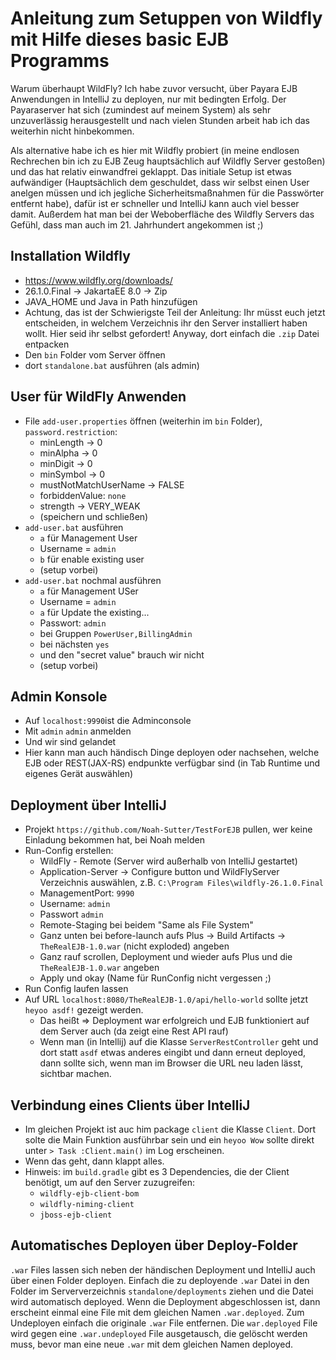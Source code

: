 # Anleitung zum Setuppen von Wildfly mit Hilfe dieses basic EJB Programms

Warum überhaupt WildFly? 
Ich habe zuvor versucht, über Payara EJB Anwendungen in IntelliJ zu deployen, nur mit bedingten Erfolg. Der Payaraserver hat sich (zumindest auf meinem System) als sehr unzuverlässig herausgestellt und nach vielen Stunden arbeit hab ich das weiterhin nicht hinbekommen.

Als alternative habe ich es hier mit Wildfly probiert (in meine endlosen Rechrechen bin ich zu EJB Zeug hauptsächlich auf Wildfly Server gestoßen) und das hat relativ einwandfrei geklappt. Das initiale Setup ist etwas aufwändiger (Hauptsächlich dem geschuldet, dass wir selbst einen User anelgen müssen und ich jegliche Sicherheitsmaßnahmen für die Passwörter entfernt habe), dafür ist er schneller und IntelliJ kann auch viel besser damit. Außerdem hat man bei der Weboberfläche des Wildfly Servers das Gefühl, dass man auch im 21. Jahrhundert angekommen ist ;)

## Installation Wildfly

- https://www.wildfly.org/downloads/
- 26.1.0.Final -> JakartaEE 8.0 -> Zip
- JAVA_HOME und Java in Path hinzufügen
- Achtung, das ist der Schwierigste Teil der Anleitung: Ihr müsst euch jetzt entscheiden, in welchem Verzeichnis ihr den Server installiert haben wollt. Hier seid ihr selbst gefordert! Anyway, dort einfach die `.zip` Datei entpacken
- Den `bin` Folder vom Server öffnen
- dort `standalone.bat` ausführen (als admin)

## User für WildFly Anwenden

- File `add-user.properties` öffnen (weiterhin im `bin` Folder), `password.restriction`: 
  - minLength -> 0
  - minAlpha -> 0
  - minDigit -> 0
  - minSymbol -> 0
  - mustNotMatchUserName -> FALSE
  - forbiddenValue: `none`
  - strength -> VERY_WEAK
  - (speichern und schließen)
- `add-user.bat` ausführen
  - `a` für Management User
  - Username = `admin`
  - `b` für enable existing user
  - (setup vorbei)
- `add-user.bat` nochmal ausführen
  - `a` für Management USer
  - Username = `admin`
  - `a` für Update the existing...
  - Passwort: `admin`
  - bei Gruppen `PowerUser,BillingAdmin`
  - bei nächsten `yes`
  - und den "secret value" brauch wir nicht
  - (setup vorbei)

## Admin Konsole

- Auf `localhost:9990`ist die Adminconsole
- Mit `admin` `admin` anmelden
- Und wir sind gelandet
- Hier kann man auch händisch Dinge deployen oder nachsehen, welche EJB oder REST(JAX-RS) endpunkte verfügbar sind (in Tab Runtime und eigenes Gerät auswählen)

## Deployment über IntelliJ

- Projekt `https://github.com/Noah-Sutter/TestForEJB` pullen, wer keine Einladung bekommen hat, bei Noah melden
- Run-Config erstellen:
  - WildFly - Remote (Server wird außerhalb von IntelliJ gestartet)
  - Application-Server -> Configure button und WildFlyServer Verzeichnis auswählen, z.B. `C:\Program Files\wildfly-26.1.0.Final`
  - ManagementPort: `9990`
  - Username: `admin`
  - Passwort `admin`
  - Remote-Staging bei beidem "Same als File System"
  - Ganz unten bei before-launch aufs Plus -> Build Artifacts -> `TheRealEJB-1.0.war` (nicht exploded) angeben
  - Ganz rauf scrollen, Deployment und wieder aufs Plus und die `TheRealEJB-1.0.war` angeben
  - Apply und okay (Name für RunConfig nicht vergessen ;) 
- Run Config laufen lassen
- Auf URL `localhost:8080/TheRealEJB-1.0/api/hello-world` sollte jetzt `heyoo asdf!` gezeigt werden.
  - Das heißt => Deployment war erfolgreich und EJB funktioniert auf dem Server auch (da zeigt eine Rest API rauf)
  - Wenn man (in Intellij) auf die Klasse `ServerRestController` geht und dort statt `asdf` etwas anderes eingibt und dann erneut deployed, dann sollte sich, wenn man im Browser die URL neu laden lässt, sichtbar machen. 

## Verbindung eines Clients über IntelliJ

- Im gleichen Projekt ist auc him package `client` die Klasse `Client`. Dort solte die Main Funktion ausführbar sein und ein `heyoo Wow` sollte direkt unter `> Task :Client.main()` im Log erscheinen. 
- Wenn das geht, dann klappt alles.
- Hinweis: im `build.gradle` gibt es 3 Dependencies, die der Client benötigt, um auf den Server zuzugreifen:
  - `wildfly-ejb-client-bom`
  - `wildfly-niming-client`
  - `jboss-ejb-client`

## Automatisches Deployen über Deploy-Folder

`.war` Files lassen sich neben der händischen Deployment und IntelliJ auch über einen Folder deployen. Einfach die zu deployende `.war` Datei in den Folder im Serververzeichnis `standalone/deployments` ziehen und die Datei wird automatisch deployed. Wenn die Deployment abgeschlossen ist, dann erscheint einmal eine File mit dem gleichen Namen `.war.deployed`. Zum Undeployen einfach die originale `.war` File entfernen. Die `war.deployed` File wird gegen eine `.war.undeployed` File ausgetausch, die gelöscht werden muss, bevor man eine neue `.war` mit dem gleichen Namen deployed. 

